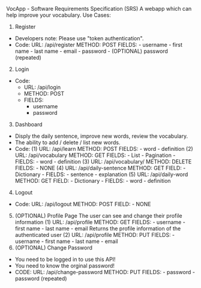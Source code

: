 VocApp - Software Requirements Specification (SRS)
A webapp which can help improve your vocabulary.
Use Cases:
1. Register
- Developers note: Please use "token authentication".
- Code:
     URL: /api/register
     METHOD: POST
     FIELDS:
         - username
         - first name
         - last name
         - email
         - password
         - (OPTIONAL) password (repeated)
2. Login
- Code:
    - URL: /api/login
    - METHOD: POST
    - FIELDS:
        - username
        - password
3. Dashboard
- Disply the daily sentence, improve new words, review the vocabulary.
- The ability to add / delete / list new words.
- Code:
    (1)
    URL: /api/learn
    METHOD: POST
    FIELDS:
        - word
        - definition
    (2)
    URL: /api/vocabulary
    METHOD: GET
    FIELDS:
        - List
            - Pagination
            - FIELDS:
                - word
                - definition
    (3)
    URL: /api/vocabulary/<id>
    METHOD: DELETE
    FIELDS:
        - NONE
    (4)
    URL: /api/daily-sentence
    METHOD: GET
    FIELD:
        - Dictionary
        - FIELDS:
            - sentence
            - explanation
    (5)
     URL: /api/daily-word
     METHOD: GET
     FIELD:
         - Dictionary
         - FIELDS:
             - word
             - definition
4. Logout
- Code:
    URL: /api/logout
    METHOD: POST
    FIELD:
        - NONE
5. (OPTIONAL) Profile Page
The user can see and change their profile information
    (1)
    URL: /api/profile
    METHOD: GET
    FIELDS:
        - username
        - first name
        - last name
        - email
    Returns the profile information of the authenticated user
    (2)
    URL: /api/profile
    METHOD: PUT
    FIELDS:
        - username
        - first name
        - last name
        - email
6. (OPTIONAL) Change Password
- You need to be logged in to use this API!
- You need to know the orginal password!
- CODE:
    URL: /api/change-password
    METHOD: PUT
    FIELDS:
        - password
        - password (repeated)
